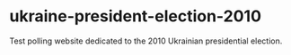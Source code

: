 # ukraine-president-election-2010
Test polling website dedicated to the 2010 Ukrainian presidential election.
